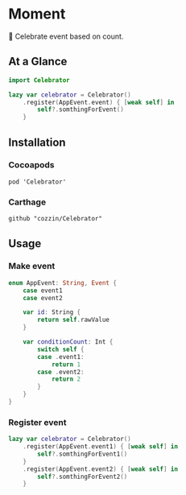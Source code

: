 # Moment
🎉 Celebrate event based on count.

## At a Glance
```swift
import Celebrator

lazy var celebrator = Celebrator()
    .register(AppEvent.event) { [weak self] in
        self?.somthingForEvent()
    }
```

## Installation
### Cocoapods
```
pod 'Celebrator'
```

### Carthage
```
github "cozzin/Celebrator"
```

## Usage

### Make event

```swift
enum AppEvent: String, Event {
    case event1
    case event2

    var id: String {
        return self.rawValue
    }

    var conditionCount: Int {
        switch self {
        case .event1:
            return 1
        case .event2:
            return 2
        }
    }
}
```

### Register event

```swift
lazy var celebrator = Celebrator()
    .register(AppEvent.event1) { [weak self] in
        self?.somthingForEvent1()
    }
    .register(AppEvent.event2) { [weak self] in
        self?.somthingForEvent2()
    }
```
